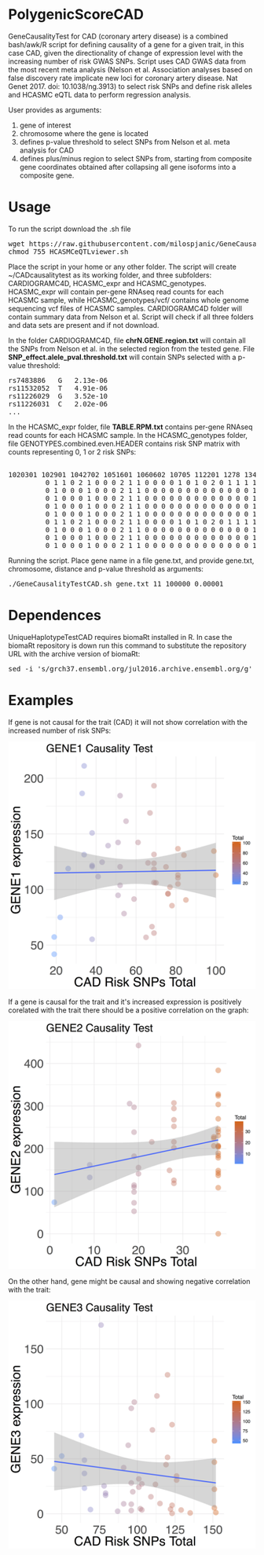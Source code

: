 # PolygenicScoreCAD

GeneCausalityTest for CAD (coronary artery disease) is a combined bash/awk/R script for defining causality of a gene for a given trait, in this case CAD, given the directionality of change of expression level with the increasing number of risk GWAS SNPs. Script uses CAD GWAS data from the most recent meta analysis (Nelson et al. Association analyses based on false discovery rate implicate new loci for coronary artery disease. Nat Genet 2017. doi: 10.1038/ng.3913) to select risk SNPs and define risk alleles and HCASMC eQTL data to perform regression analysis.

User provides as arguments:

1. gene of interest
2. chromosome where the gene is located
3. defines p-value threshold to select SNPs from Nelson et al. meta analysis for CAD 
4. defines plus/minus region to select SNPs from, starting from composite gene coordinates obtained after collapsing all gene isoforms into a composite gene.

# Usage

To run the script download the .sh file
<pre>
wget https://raw.githubusercontent.com/milospjanic/GeneCausalityTestCAD/master/GeneCausalityTestCAD.sh
chmod 755 HCASMCeQTLviewer.sh
</pre>

Place the script in your home or any other folder. The script will create ~/CADcausalitytest as its working folder, and three subfolders: CARDIOGRAMC4D, HCASMC_expr and HCASMC_genotypes. HCASMC_expr will contain per-gene RNAseq read counts for each HCASMC sample, while HCASMC_genotypes/vcf/ contains whole genome sequencing vcf files of HCASMC samples. CARDIOGRAMC4D folder will contain summary data from Nelson et al. Script will check if all three folders and data sets are present and if not download.

In the folder CARDIOGRAMC4D, file **chrN.GENE.region.txt** will contain all the SNPs from Nelson et al. in the selected region from the tested gene. File **SNP_effect.alele_pval.threshold.txt** will contain SNPs selected with a p-value threshold:

<pre>
rs7483886	G	2.13e-06
rs11532052	T	4.91e-06
rs11226029	G	3.52e-10
rs11226031	C	2.02e-06
...
</pre>

In the HCASMC_expr folder, file **TABLE.RPM.txt** contains per-gene RNAseq read counts for each HCASMC sample. In the HCASMC_genotypes folder, file GENOTYPES.combined.even.HEADER contains risk SNP matrix with counts representing 0, 1 or 2 risk SNPs:

<pre>

1020301 102901 1042702 1051601 1060602 10705 112201 1278 1346 1347 1369 1386 1448 1483 1497 1522 1559 1576 1587 1596 177089 1795 1923 200212 2030801 2040401 20805 2102 2109 2115 2135 2139 2161 2228 2282 2305 2356 24156 2435 2463 2477 2510 289727 2989 3003 3100203 3101801 313605 59386145 59885590 7103002 8072501 8100901 9052004 9070202 9071501 9090701 CA1401
         0 1 1 0 2 1 0 0 0 2 1 1 0 0 0 0 1 0 1 0 2 0 1 1 1 1 0 1 0 1 1 0 2 2 1 0 1 1 2 1 2 0 1 1 0 1 2 1 2 0 1 0 0 1 0 1 1 0
         0 1 0 0 0 1 0 0 0 2 1 1 0 0 0 0 0 0 0 0 0 0 0 0 0 1 0 0 0 1 1 0 0 0 0 0 0 0 2 0 2 0 1 1 0 1 1 1 2 0 1 0 0 0 0 1 0 0
         0 1 0 0 0 1 0 0 0 2 1 1 0 0 0 0 0 0 0 0 0 0 0 0 0 1 0 0 0 1 1 0 0 0 0 0 0 0 2 0 2 0 1 1 0 1 1 1 2 0 1 0 0 0 0 1 0 0
         0 1 0 0 0 1 0 0 0 2 1 1 0 0 0 0 0 0 0 0 0 0 0 0 0 1 0 0 0 1 1 0 0 0 0 0 0 0 2 0 2 0 1 1 0 1 1 1 2 0 1 0 0 0 0 1 0 0
         0 1 0 0 0 1 0 0 0 2 1 1 0 0 0 0 0 0 0 0 0 0 0 0 0 1 0 0 0 1 1 0 0 0 0 0 0 0 2 0 2 0 1 1 0 1 1 1 2 0 1 0 0 0 0 1 0 0
         0 1 1 0 2 1 0 0 0 2 1 1 0 0 0 0 1 0 1 0 2 0 1 1 1 1 0 1 0 1 1 0 2 2 1 0 1 1 2 1 2 0 1 1 0 1 2 1 2 0 1 0 0 1 0 1 1 0
         0 1 0 0 0 1 0 0 0 2 1 1 0 0 0 0 0 0 0 0 0 0 0 0 0 1 0 0 0 1 1 0 0 0 0 0 0 0 2 0 2 0 1 1 0 1 1 1 2 0 1 0 0 0 0 1 0 0
         0 1 0 0 0 1 0 0 0 2 1 1 0 0 0 0 0 0 0 0 0 0 0 0 0 1 0 0 0 1 1 0 0 0 0 0 0 0 2 0 2 0 1 1 0 1 1 1 2 0 1 0 0 0 0 1 0 0
         0 1 0 0 0 1 0 0 0 2 1 1 0 0 0 0 0 0 0 0 0 0 0 0 0 1 0 0 0 1 1 0 0 0 0 0 0 0 2 0 2 0 1 1 0 1 1 1 2 0 1 0 0 0 0 1 0 0
</pre>

Running the script. Place gene name in a file gene.txt, and provide gene.txt, chromosome, distance and p-value threshold as arguments:

<pre>
./GeneCausalityTestCAD.sh gene.txt 11 100000 0.00001
</pre>

# Dependences

UniqueHaplotypeTestCAD requires biomaRt installed in R. In case the biomaRt repository is down run this command to substitute the repository URL with the archive version of biomaRt:

<pre>
sed -i 's/grch37.ensembl.org/jul2016.archive.ensembl.org/g' UniqueHaplotypeTestCAD.sh
</pre>

# Examples

If gene is not causal for the trait (CAD) it will not show correlation with the increased number of risk SNPs:

![alt text](https://github.com/milospjanic/GeneCausalityTestCAD/blob/master/test24.png)

If a gene is causal for the trait and it's increased expression is positively corelated with the trait there should be a positive correlation on the graph:

![alt text](https://github.com/milospjanic/GeneCausalityTestCAD/blob/master/test28.png)

On the other hand, gene might be causal and showing negative correlation with the trait:

![alt text](https://github.com/milospjanic/GeneCausalityTestCAD/blob/master/test29.png)


